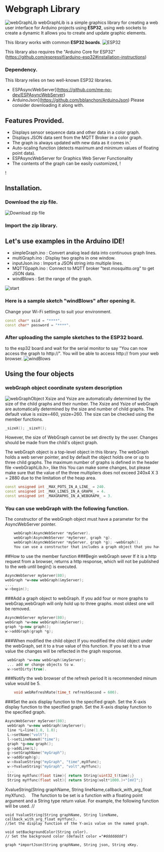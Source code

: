 # Webgraph Library
![webGraphLib](https://github.com/HideakiAbe/ESP32Repository/blob/main/doc/sampleGraph.png)
webGraphLib is a simple graphics library for creating a web user interface for Arduino projects using **ESP32**, using web sockets to create a dynamic It allows you to create and update graphic elements.

This library works with common **ESP32 boards**.
![ESP32](https://github.com/HideakiAbe/ESP32Repository/blob/main/doc/ESP32.jpg) 

This library also requires the "Arduino Core for ESP32" (https://github.com/espressif/arduino-esp32#installation-instructions)
### Dependency.
This library relies on two well-known ESP32 libraries.
- ESPAsyncWebServer](https://github.com/me-no-dev/ESPAsyncWebServer)
- ArduinoJson](https://github.com/bblanchon/ArduinoJson)
Please consider downloading it along with.

## Features Provided.
- Displays sensor sequence data and other data in a color graph.
- Displays JSON data sent from the MQTT Broker in a color graph.
- The graph is always updated with new data as it comes in.'
- Auto-scaling function (detects maximum and minimum values of floating point data).
- ESPAsyncWebServer for Graphics Web Server Functionality
- The contents of the graph can be easily customized, !

!

## Installation. 

### Download the zip file.

![Download zip file](https://github.com/HideakiAbe/ESP32Repository/blob/main/doc/zipDwonload.png)


### Import the zip library.


## Let's use examples in the Arduino IDE! 
- simpleGraph.ino : Convert analog lead data into continuous graph lines.
- multiGraph.ino : Display two graphs in one window. 
- inputJson.ino : Import a JSON string into multiple lines.
- MQTTGpaph.ino : Connect to MQTT broker "test.mosquitto.org" to get JSON data.
- windBlows : Set the range of the graph.


![start](https://github.com/HideakiAbe/ESP32Repository/blob/main/doc/Startsample.png)

### Here is a sample sketch "windBlows" after opening it.
Change your Wi-Fi settings to suit your environment.

```cpp
const char* ssid = "****".
const char* password = "****".
```

### After uploading the sample sketches to the ESP32 board.
to the esp32 board and wait for the serial monitor to say "You can now access the graph to http://<ipaddress>". You will be able to access http://<ipaddress> from your web browser.
![windBlows](https://github.com/HideakiAbe/ESP32Repository/blob/main/doc/tornadopng.png)

## Using the four objects
### webGraph object coordinate system description
![webGraphObject](https://github.com/HideakiAbe/ESP32Repository/blob/main/doc/webGraphOject.png)
Xsize and Ysize are automatically determined by the size of the child graphs and their number.
The Xsize and Ysize of webGraph are automatically determined by the size and number of child graphs. The default value is xsize=460, ysize=260. The size can be checked using the member functions.
```cpp
_sizeX(); _sizeY(); 
```
However, the size of WebGraph cannot be set directly by the user.
Changes should be made from the child's object graph.



The webGraph object is a top-level object in this library. The webGraph holds a web server pointer, and by default the object holds one or up to three child graphs. The maximum number of graphs is defined in the header file <webGraphLib.h>, like this You can make some changes, but please make sure that the value of the three multipliers does not exceed 240x4 X 3 = 2880 due to the limitation of the heap area.


```cpp
const unsigned int _MAX_POTS_IN_A_LINE_ = 240.
const unsigned int _MAX_LINES_IN_A_GRAPH_ = 4.
const unsigned int _MAXGRAPHS_IN_A_WEBGRAPH_ = 3.
```

### You can use webGraph with the following function.

The constructor of the webGraph object must have a parameter for the AsyncWebServer pointer.
```cpp
    webGraph(AsyncWebServer *myServer).
    webGraph(AsyncWebServer *myServer, graph *g).
    webGraph(AsyncWebServer *myServer, graph *g); ~webGraph().
    You can use a constructor that includes a graph object that you have already created.
```
##How to use the member function
###Begin webGraph sever
If it is a http request from a browser, returns a http response, which will not be published to the web until begin() is executed.
 ```cpp 
 AsyncWebServer myServer(80);
 webGraph *w=new webGraph(&myServer);
 ....
 w->begin();
```
###Add a graph object to webGraph.
If you add four or more graphs to webGrap,webGraph will only hold up to three graphs. most oldest one will be removed.
 ```cpp 
 AsyncWebServer myServer(80);
 webGraph *w=new webGraph(&myServer);
 graph *g=new graph();
 w->addGraph(graph *g);
```
###When modified the child object
 If you modified the child object under the webGraph, set it to a true value of this function. If you set it to a true value the changes will be reflected in the graph response. 
 
 ```cpp
  webGraph *w=new webGraph(&myServer);
  ... add or change objects to w.
  w->setDirty(true).   
  ```
###Notify the web browser of the refresh period
It is recommended minum value would be 5.
```cpp
    void webRefreshRate(time_t refreshSecond = 600). 
```
###Set the axis display function to the specified graph. 
Set the X-axis display function to the specified graph.
Set the X-axis display function to the specified graph.
```cpp
AsyncWebServer myServer(80);
 webGraph *w=new webGraph(&myServer);
 line *L=line(1.0, 1.0);
 L->setName("volt");
 l->setLineNameX("time");
 graph *g=new graph();
 g->addLine(L);
 g->setGraphName("myGraph");
 w->addGraph(g);
 w->XvalueString("myGraph", "time",myXfunc);
 w->YvalueString("myGraph", "volt",myYfunc);
 ...
 String myXfunc(float time){ return String(uint32_t(time);}
 String myYfunc(float volt){ return String(volt*1000.)+"[mV]";}
```
XvalueString(String graphName, String lineName,callback_with_arg_float myXfunc). 
　The function to be set is a function with a floating point argument and a String type return value.
For example, the following function will be used.
    //
    
    void YvalueString(String graphName, String lineName, callback_with_arg_float myYfunc).
    //Set the display function of the Y-axis value on the named graph.
    
    void setBackgroundColor(String color).
    // Set the background color (default color ="#dddddddd")
    
    graph *importJson(String graphName, String json, String xKey. 

```
